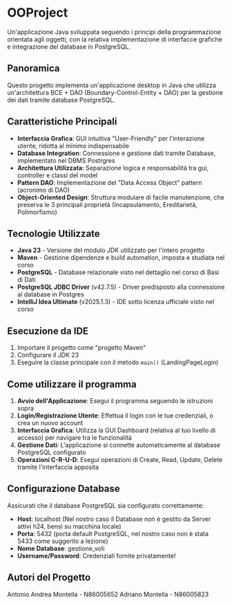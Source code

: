 # OOProject
Un'applicazione Java sviluppata seguendo i principi della programmazione orientata agli oggetti, con la relativa implementazione di interfacce grafiche e integrazione del database in PostgreSQL.

## Panoramica
Questo progetto implementa un'applicazione desktop in Java che utilizza un'architettura BCE + DAO (Boundary-Control-Entity + DAO) per la gestione dei dati tramite database PostgreSQL.

## Caratteristiche Principali
- **Interfaccia Grafica**: GUI intuitiva "User-Friendly" per l'interazione utente, ridotta al minimo indispensabile
- **Database Integration**: Connessione e gestione dati tramite Database, implementato nel DBMS Postrgres
- **Architettura Utilizzata**: Separazione logica e responsabilità tra gui, controller e classi del model
- **Pattern DAO**: Implementazione del "Data Access Object" pattern (acronimo di DAO)
- **Object-Oriented Design**: Struttura modulare di facile manutenzione, che preserva le 3 principali proprietà (Incapsulamento, Ereditarietà, Polimorfismo)

## Tecnologie Utilizzate
- **Java 23** - Versione del modulo JDK utilizzato per l'intero progetto
- **Maven** - Gestione dipendenze e build automation, imposta e studiata nel corso
- **PostgreSQL** - Database relazionale visto nel dettaglio nel corso di Basi di Dati
- **PostgreSQL JDBC Driver** (v42.7.5) - Driver predisposto alla connessione al database in Postgres
- **IntelliJ Idea Ultimate** (v2025.1.3) - IDE sotto licenza ufficiale visto nel corso

## Esecuzione da IDE
1. Importare il progetto come "progetto Maven"
2. Configurare il JDK 23
3. Eseguire la classe principale con il metodo `main()` (LandingPageLogin)

## Come utilizzare il programma
1. **Avvio dell'Applicazione**: Esegui il programma seguendo le istruzioni sopra
2. **Login/Registrazione Utente**: Effettua il login con le tue credenziali, o crea un nuovo account
3. **Interfaccia Grafica**: Utilizza la GUI Dashboard (relativa al tuo livello di accesso) per navigare tra le funzionalità
4. **Gestione Dati**: L'applicazione si connette automaticamente al database PostgreSQL configurato
5. **Operazioni C-R-U-D**: Esegui operazioni di Create, Read, Update, Delete tramite l'interfaccia apposita

## Configurazione Database
Assicurati che il database PostgreSQL sia configurato correttamente:
- **Host**: localhost (Nel nostro caso il Database non è gestito da Server attivi h24, bensì su macchina locale)
- **Porta**: 5432 (porta default PostgreSQL, nel nostro caso non è stata 5433 come suggerito a lezione)
- **Nome Database**: gestione_voli
- **Username/Password**: Credenziali fornite privatamente!

## Autori del Progetto
Antonio Andrea Montella - N86005652
Adriano Montella        - N86005823
